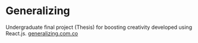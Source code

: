 # Generalizing
Undergraduate final project (Thesis) for boosting creativity developed using React.js. [generalizing.com.co](http://generalizing.com.co)
